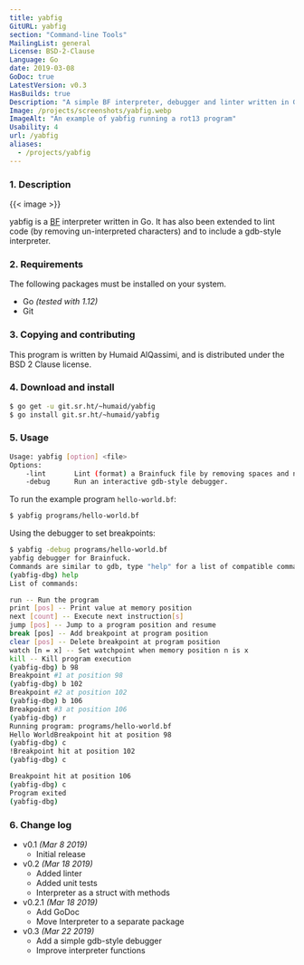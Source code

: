 ```yaml
---
title: yabfig
GitURL: yabfig
section: "Command-line Tools"
MailingList: general
License: BSD-2-Clause
Language: Go
date: 2019-03-08
GoDoc: true
LatestVersion: v0.3
HasBuilds: true
Description: "A simple BF interpreter, debugger and linter written in Go."
Image: /projects/screenshots/yabfig.webp
ImageAlt: "An example of yabfig running a rot13 program"
Usability: 4
url: /yabfig
aliases:
  - /projects/yabfig
---
```


### 1. Description

{{< image >}}

yabfig is a [BF](https://en.wikipedia.org/wiki/brainfuck) 
interpreter written in Go. It has also been extended to lint
code (by removing un-interpreted characters) and to include a gdb-style
interpreter.



### 2. Requirements

The following packages must be installed on your system.

- Go *(tested with 1.12)*
- Git

### 3. Copying and contributing

This program is written by Humaid AlQassimi,
and is distributed under the BSD 2 Clause license.  

### 4. Download and install

```sh
$ go get -u git.sr.ht/~humaid/yabfig
$ go install git.sr.ht/~humaid/yabfig
```

### 5. Usage

```sh
Usage: yabfig [option] <file>
Options:
	-lint		Lint (format) a Brainfuck file by removing spaces and non-instruction characters and output it to standard output.
	-debug		Run an interactive gdb-style debugger.
```
To run the example program `hello-world.bf`:
```sh
$ yabfig programs/hello-world.bf
```
Using the debugger to set breakpoints:
```sh
$ yabfig -debug programs/hello-world.bf
yabfig debugger for Brainfuck.
Commands are similar to gdb, type "help" for a list of compatible commands.
(yabfig-dbg) help
List of commands:

run -- Run the program
print [pos] -- Print value at memory position
next [count] -- Execute next instruction[s]
jump [pos] -- Jump to a program position and resume
break [pos] -- Add breakpoint at program position
clear [pos] -- Delete breakpoint at program position
watch [n = x] -- Set watchpoint when memory position n is x
kill -- Kill program execution
(yabfig-dbg) b 98
Breakpoint #1 at position 98
(yabfig-dbg) b 102
Breakpoint #2 at position 102
(yabfig-dbg) b 106
Breakpoint #3 at position 106
(yabfig-dbg) r
Running program: programs/hello-world.bf
Hello WorldBreakpoint hit at position 98
(yabfig-dbg) c
!Breakpoint hit at position 102
(yabfig-dbg) c

Breakpoint hit at position 106
(yabfig-dbg) c
Program exited
(yabfig-dbg) 
```

### 6. Change log

- v0.1 *(Mar 8 2019)*
  - Initial release
- v0.2 *(Mar 18 2019)*
  - Added linter
  - Added unit tests
  - Interpreter as a struct with methods
- v0.2.1 *(Mar 18 2019)*
  - Add GoDoc
  - Move Interpreter to a separate package
- v0.3 *(Mar 22 2019)*
  - Add a simple gdb-style debugger
  - Improve interpreter functions
